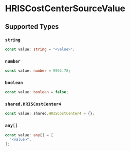 # HRISCostCenterSourceValue


## Supported Types

### `string`

```typescript
const value: string = "<value>";
```

### `number`

```typescript
const value: number = 9992.78;
```

### `boolean`

```typescript
const value: boolean = false;
```

### `shared.HRISCostCenter4`

```typescript
const value: shared.HRISCostCenter4 = {};
```

### `any[]`

```typescript
const value: any[] = [
  "<value>",
];
```

